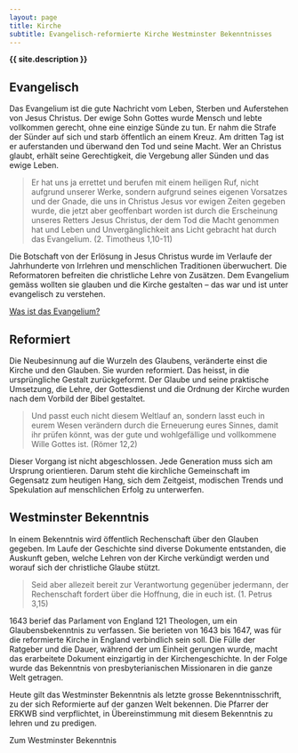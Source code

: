 ```yaml
---
layout: page
title: Kirche
subtitle: Evangelisch-reformierte Kirche Westminster Bekenntnisses
---
```


**{{ site.description }}**

## Evangelisch

Das Evangelium ist die gute Nachricht vom Leben, Sterben und Auferstehen von Jesus Christus. Der ewige Sohn Gottes wurde Mensch und lebte vollkommen gerecht, ohne eine einzige Sünde zu tun. Er nahm die Strafe der Sünder auf sich und starb öffentlich an einem Kreuz. Am dritten Tag ist er auferstanden und überwand den Tod und seine Macht. Wer an Christus glaubt, erhält seine Gerechtigkeit, die Vergebung aller Sünden und das ewige Leben.

> Er hat uns ja errettet und berufen mit einem heiligen Ruf, nicht aufgrund unserer Werke, sondern aufgrund seines eigenen Vorsatzes und der Gnade, die uns in Christus Jesus vor ewigen Zeiten gegeben wurde, die jetzt aber geoffenbart worden ist durch die Erscheinung unseres Retters Jesus Christus, der dem Tod die Macht genommen hat und Leben und Unvergänglichkeit ans Licht gebracht hat durch das Evangelium.
> (2. Timotheus 1,10-11)

Die Botschaft von der Erlösung in Jesus Christus wurde im Verlaufe der Jahrhunderte von Irrlehren und menschlichen Traditionen überwuchert. Die Reformatoren befreiten die christliche Lehre von Zusätzen. Dem Evangelium gemäss wollten sie glauben und die Kirche gestalten – das war und ist unter evangelisch zu verstehen.

[Was ist das Evangelium?](evangelium.html)

## Reformiert

Die Neubesinnung auf die Wurzeln des Glaubens, veränderte einst die Kirche und den Glauben. Sie wurden reformiert. Das heisst, in die ursprüngliche Gestalt zurückgeformt. Der Glaube und seine praktische Umsetzung, die Lehre, der Gottesdienst und die Ordnung der Kirche wurden nach dem Vorbild der Bibel gestaltet.

> Und passt euch nicht diesem Weltlauf an, sondern lasst euch in eurem Wesen verändern durch die Erneuerung eures Sinnes, damit ihr prüfen könnt, was der gute und wohlgefällige und vollkommene Wille Gottes ist.
> (Römer 12,2)

Dieser Vorgang ist nicht abgeschlossen. Jede Generation muss sich am Ursprung orientieren. Darum steht die kirchliche Gemeinschaft im Gegensatz zum heutigen Hang, sich dem Zeitgeist, modischen Trends und Spekulation auf menschlichen Erfolg zu unterwerfen.


## Westminster Bekenntnis

In einem Bekenntnis wird öffentlich Rechenschaft über den Glauben gegeben. Im Laufe der Geschichte sind diverse Dokumente entstanden, die Auskunft geben, welche Lehren von der Kirche verkündigt werden und worauf sich der christliche Glaube stützt.

> Seid aber allezeit bereit zur Verantwortung gegenüber jedermann, der Rechenschaft fordert über die Hoffnung, die in euch ist.
> (1. Petrus 3,15)

1643 berief das Parlament von England 121 Theologen, um ein Glaubensbekenntnis zu verfassen. Sie berieten von 1643 bis 1647, was für die reformierte Kirche in England verbindlich sein soll. Die Fülle der Ratgeber und die Dauer, während der um Einheit gerungen wurde, macht das erarbeitete Dokument einzigartig in der Kirchengeschichte. In der Folge wurde das Bekenntnis von presbyterianischen Missionaren in die ganze Welt getragen.

Heute gilt das Westminster Bekenntnis als letzte grosse Bekenntnisschrift, zu der sich Reformierte auf der ganzen Welt bekennen. Die Pfarrer der ERKWB sind verpflichtet, in Übereinstimmung mit diesem Bekenntnis zu lehren und zu predigen.

Zum Westminster Bekenntnis
